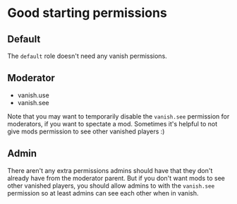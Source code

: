 # Good starting permissions

## Default

The `default` role doesn't need any vanish permissions.

## Moderator

- vanish.use
- vanish.see

Note that you may want to temporarily disable the `vanish.see` permission for
moderators, if you want to spectate a mod. Sometimes it's helpful to not give
mods permission to see other vanished players \:)

## Admin

There aren't any extra permissions admins should have that they don't already
have from the moderator parent. But if you don't want mods to see other
vanished players, you should allow admins to with the `vanish.see` permission so
at least admins can see each other when in vanish.

